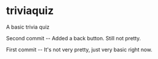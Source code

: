 triviaquiz
==========

A basic trivia quiz

Second commit -- Added a back button.  Still not pretty.

First commit -- It's not very pretty, just very basic right now.
